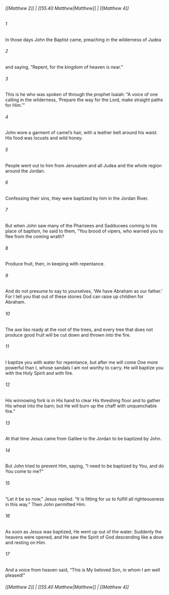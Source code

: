 
###### [[Matthew 2]] | [[55.40 Matthew|Matthew]] | [[Matthew 4]]

###### 1
In those days John the Baptist came, preaching in the wilderness of Judea
###### 2
and saying, “Repent, for the kingdom of heaven is near.”
###### 3
This is he who was spoken of through the prophet Isaiah: “A voice of one calling in the wilderness, ‘Prepare the way for the Lord, make straight paths for Him.’”
###### 4
John wore a garment of camel’s hair, with a leather belt around his waist. His food was locusts and wild honey.
###### 5
People went out to him from Jerusalem and all Judea and the whole region around the Jordan.
###### 6
Confessing their sins, they were baptized by him in the Jordan River.
###### 7
But when John saw many of the Pharisees and Sadducees coming to his place of baptism, he said to them, “You brood of vipers, who warned you to flee from the coming wrath?
###### 8
Produce fruit, then, in keeping with repentance.
###### 9
And do not presume to say to yourselves, ‘We have Abraham as our father.’ For I tell you that out of these stones God can raise up children for Abraham.
###### 10
The axe lies ready at the root of the trees, and every tree that does not produce good fruit will be cut down and thrown into the fire.
###### 11
I baptize you with water for repentance, but after me will come One more powerful than I, whose sandals I am not worthy to carry. He will baptize you with the Holy Spirit and with fire.
###### 12
His winnowing fork is in His hand to clear His threshing floor and to gather His wheat into the barn; but He will burn up the chaff with unquenchable fire.”
###### 13
At that time Jesus came from Galilee to the Jordan to be baptized by John.
###### 14
But John tried to prevent Him, saying, “I need to be baptized by You, and do You come to me?”
###### 15
“Let it be so now,” Jesus replied. “It is fitting for us to fulfill all righteousness in this way.” Then John permitted Him.
###### 16
As soon as Jesus was baptized, He went up out of the water. Suddenly the heavens were opened, and He saw the Spirit of God descending like a dove and resting on Him.
###### 17
And a voice from heaven said, “This is My beloved Son, in whom I am well pleased!”

###### [[Matthew 2]] | [[55.40 Matthew|Matthew]] | [[Matthew 4]]
